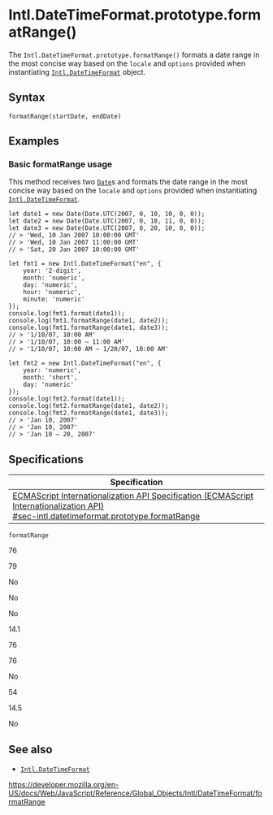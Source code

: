 # Intl.DateTimeFormat.prototype.formatRange()

The `Intl.DateTimeFormat.prototype.formatRange()` formats a date range in the most concise way based on the `locale` and `options` provided when instantiating [`Intl.DateTimeFormat`](../datetimeformat) object.

## Syntax

    formatRange(startDate, endDate)

## Examples

### Basic formatRange usage

This method receives two [`Date`](../../date)s and formats the date range in the most concise way based on the `locale` and `options` provided when instantiating [`Intl.DateTimeFormat`](../datetimeformat).

    let date1 = new Date(Date.UTC(2007, 0, 10, 10, 0, 0));
    let date2 = new Date(Date.UTC(2007, 0, 10, 11, 0, 0));
    let date3 = new Date(Date.UTC(2007, 0, 20, 10, 0, 0));
    // > 'Wed, 10 Jan 2007 10:00:00 GMT'
    // > 'Wed, 10 Jan 2007 11:00:00 GMT'
    // > 'Sat, 20 Jan 2007 10:00:00 GMT'

    let fmt1 = new Intl.DateTimeFormat("en", {
        year: '2-digit',
        month: 'numeric',
        day: 'numeric',
        hour: 'numeric',
        minute: 'numeric'
    });
    console.log(fmt1.format(date1));
    console.log(fmt1.formatRange(date1, date2));
    console.log(fmt1.formatRange(date1, date3));
    // > '1/10/07, 10:00 AM'
    // > '1/10/07, 10:00 – 11:00 AM'
    // > '1/10/07, 10:00 AM – 1/20/07, 10:00 AM'

    let fmt2 = new Intl.DateTimeFormat("en", {
        year: 'numeric',
        month: 'short',
        day: 'numeric'
    });
    console.log(fmt2.format(date1));
    console.log(fmt2.formatRange(date1, date2));
    console.log(fmt2.formatRange(date1, date3));
    // > 'Jan 10, 2007'
    // > 'Jan 10, 2007'
    // > 'Jan 10 – 20, 2007'

## Specifications

<table><thead><tr class="header"><th>Specification</th></tr></thead><tbody><tr class="odd"><td><a href="https://tc39.es/ecma402/#sec-intl.datetimeformat.prototype.formatRange">ECMAScript Internationalization API Specification (ECMAScript Internationalization API)<br />
<span class="small">#sec-intl.datetimeformat.prototype.formatRange</span></a></td></tr></tbody></table>

`formatRange`

76

79

No

No

No

14.1

76

76

No

54

14.5

No

## See also

-   [`Intl.DateTimeFormat`](../datetimeformat)

<a href="https://developer.mozilla.org/en-US/docs/Web/JavaScript/Reference/Global_Objects/Intl/DateTimeFormat/formatRange" class="_attribution-link">https://developer.mozilla.org/en-US/docs/Web/JavaScript/Reference/Global_Objects/Intl/DateTimeFormat/formatRange</a>
